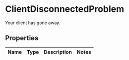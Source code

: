 

# ClientDisconnectedProblem

Your client has gone away.

## Properties

Name | Type | Description | Notes
------------ | ------------- | ------------- | -------------



